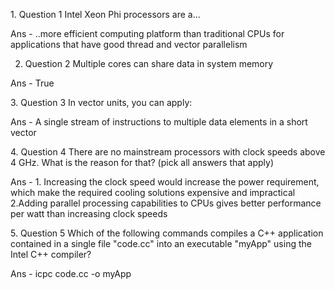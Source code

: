 1. Question 1 Intel Xeon Phi processors are a... 

Ans - ..more efficient computing platform than traditional CPUs for applications that have good thread and vector parallelism

2. Question 2 Multiple cores can share data in system memory

Ans - True

3. Question 3 In vector units, you can apply:

Ans - A single stream of instructions to multiple data elements in a short vector

4. Question 4 There are no mainstream processors with clock speeds above 4 GHz. What is the reason for that? (pick all answers that apply)

Ans -  1. Increasing the clock speed would increase the power requirement, which make the required cooling solutions expensive and impractical
2.Adding parallel processing capabilities to CPUs gives better performance per watt than increasing clock speeds

5. Question 5 Which of the following commands compiles a C++ application contained in a single file "code.cc" into an executable "myApp" using the Intel C++ compiler?

Ans - icpc code.cc -o myApp
